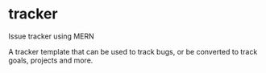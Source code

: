 # tracker
Issue tracker using MERN 

A tracker template that can be used to track bugs, or be converted to track goals, projects and more. 
